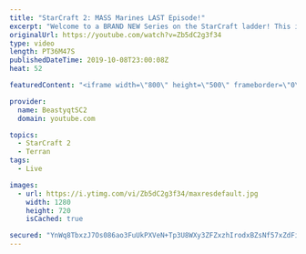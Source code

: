 ```yaml
---
title: "StarCraft 2: MASS Marines LAST Episode!"
excerpt: "Welcome to a BRAND NEW Series on the StarCraft ladder! This is the \"Mass Marines to Grandmaster\" challenge, where the only attacking unit that I'm allowed to make is Marines - and that's it! I am allowed to make Medivacs just so that the gaemplay is not too monotonous, but I believe I could even make"
originalUrl: https://youtube.com/watch?v=Zb5dC2g3f34
type: video
length: PT36M47S
publishedDateTime: 2019-10-08T23:00:08Z
heat: 52

featuredContent: "<iframe width=\"800\" height=\"500\" frameborder=\"0\" src=\"https://www.youtube.com/embed/Zb5dC2g3f34\" allow=\"accelerometer; autoplay; encrypted-media; gyroscope; picture-in-picture\" allowfullscreen></iframe>"

provider:
  name: BeastyqtSC2
  domain: youtube.com

topics:
  - StarCraft 2
  - Terran
tags:
  - Live

images:
  - url: https://i.ytimg.com/vi/Zb5dC2g3f34/maxresdefault.jpg
    width: 1280
    height: 720
    isCached: true

secured: "YnWq8TbxzJ7Os086ao3FuUkPXVeN+Tp3U8WXy3ZFZxzhIrodxBZsNf57xZdFi4yslg+TY9xw4p/aWkBIyFBmT6U/RN2v3MYqznMQbMc7gGqtoT5lNyQZ56OZcyZCRyshPeRe93v7LOF/bj5oGrUr6drfDv0o4kB+DH3Qy0hTJbjzdxyH5A1WgGpEHYI3gqGNtfE20+m+wDb++UMTLxXEs31QRP0i9WOtndnpT2h/z7xR4ANqrwIiG3S+gcBo3+2XnX/Oel7ulg4z7dxbLPBDk5s7s0JljBWK7a4+hFnPp1m/R6yA5dyuRFUoeXILNCdpA+y0LbP7R2NelC3LIQXbpX1nDuW7EtxDd+vQMc7jsTtl9HP22BWsaP4fpTRrdnyB+rY65iIjqF3l4Q1pPsALq9IU4+zKd1URGI+D7NpWbXM=;CzrC45DJc25A6m3OPXFXRw=="
---
```


